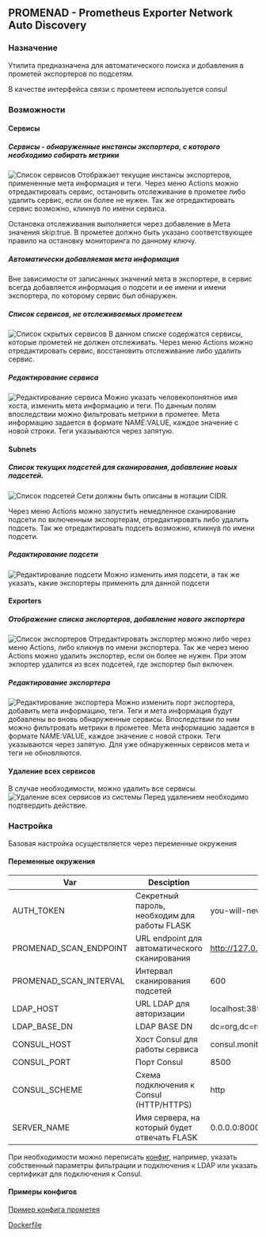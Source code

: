 ## PROMENAD - Prometheus Exporter Network Auto Discovery
### Назначение
Утилита предназначена для автоматического поиска и добавления в прометей экспортеров по подсетям.

В качестве интерфейса связи с прометеем используется consul
### Возможности 
#### Сервисы
##### Сервисы - обнаруженные инстансы экспортера, с которого необходимо собирать метрики
![Список сервисов](docs/img/list_services.PNG)
Отображает текущие инстансы экспортеров, примененные мета информация и теги.
Через меню Actions можно отредактировать сервис, 
остановить отслеживание в прометее либо удалить сервис, 
если он более не нужен. 
Так же отредактировать сервис возможно, кликнув по имени сервиса.

Остановка отслеживания выполняется через добавление в Мета значения skip:true.
В прометее должно быть указано соответствующее правило на остановку мониторинга по данному ключу.

##### Автоматически добавляемая мета информация
Вне зависимости от записанных значений мета в экспортере, в сервис всегда добавляется информация о подсети и ее имени 
и имени экспортера, по которому сервис был обнаружен.

##### Список сервисов, не отслеживаемых прометеем
![Список скрытых сервисов](docs/img/list_skipped_services.PNG)
В данном списке содержатся сервисы, которые прометей не должен отслеживать.
Через меню Actions можно отредактировать сервис, 
восстановить отслеживание либо удалить сервис.

##### Редактирование сервиса
![Редактирование сервиса](docs/img/edit_service.PNG)
Можно указать человекопонятное имя хоста, изменить мета информацию и теги.
По данным полям впоследствии можно фильтровать метрики в прометее.
Мета информацию задается в формате NAME:VALUE,
каждое значение с новой строки. Теги указываются через запятую.

#### Subnets
##### Список текущих подсетей для сканирования, добавление новых подсетей.
![Список подсетей](docs/img/list_subnets.PNG)
Сети должны быть описаны в нотации CIDR.

Через меню Actions можно запустить немедленное сканирование подсети по включенным экспортерам,
отредактировать либо удалить подсеть. Так же отредактировать подсеть возможно, кликнув по имени подсети.

##### Редактирование подсети
![Редактирование подсети](docs/img/edit_subnet.PNG)
Можно изменить имя подсети, а так же указать, какие экспортеры применять для данной подсети

#### Exporters
##### Отображение списка экспортеров, добавление нового экспортера
![Список экспортеров](docs/img/list_exporters.PNG)
Отредактировать экспортер можно либо через меню Actions, либо кликнув по имени экспортера.
Так же через меню Actions можно удалить экспортер, если он более не нужен. При этом экпортер удалится из всех подсетей, 
где экспортер был включен.

##### Редактирование экспортера
![Редактирование экспортера](docs/img/edit_exporter.PNG)
Можно изменить порт экспортера, добавить мета информацию, теги.
Теги и мета информация будут добавлены во вновь обнаруженные сервисы.
Впоследствии по ним можно фильтровать метрики в прометее.
Мета информацию задается в формате NAME:VALUE,
каждое значение с новой строки. Теги указываются через запятую.
Для уже обнаруженных сервисов мета и теги не обновляются.

#### Удаление всех сервисов
В случае необходимости, можно удалить все сервисы.
![Удаление всех сервисов из системы](docs/img/delete_all_services.PNG)
Перед удалением необходимо подтвердить действие.

### Настройка
Базовая настройка осуществляется через переменные окружения
#### Переменные окружения
| Var                     | Desciption                                     | Default                             | Mandatory |
|-------------------------|------------------------------------------------|-------------------------------------|-----------|
| AUTH_TOKEN              | Секретный пароль, необходим для работы FLASK   | you-will-never-guess                | yes       |
| PROMENAD_SCAN_ENDPOINT  | URL endpoint для автоматического сканирования  | http://127.0.0.1:8000/services/scan | No        |
| PROMENAD_SCAN_INTERVAL  | Интервал сканирования подсетей                 | 600                                 | No        |
| LDAP_HOST               | URL LDAP для авторизации                       | localhost:389                       | yes       |
| LDAP_BASE_DN            | LDAP BASE DN                                   | dc=org,dc=ru                         | yes       |
| CONSUL_HOST             | Хост Consul для работы сервиса                 | consul.monitoring.svc               | yes       |
| CONSUL_PORT             | Порт Consul                                    | 8500                                | yes       |
| CONSUL_SCHEME           | Схема подключения к Consul (HTTP/HTTPS)        | http                                | No        |
| SERVER_NAME             | Имя сервера, на который будет отвечать FLASK   | 0.0.0.0:8000                        | No        |

При необходимости можно переписать [конфиг](config.py), например, 
указать собственный параметры фильтрации и подключения к LDAP или указать сертификат для подключения к Consul.

#### Примеры конфигов
[Пример конфига прометея](docs/prometheus_config.md)

[Dockerfile](Dockerfile)



